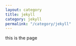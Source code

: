 ```yaml
---
layout: category
title: jekyll
category: jekyll
permalink: "/category/jekyll"
---
```


this is the page
